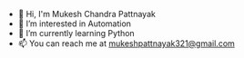 - 👋 Hi, I'm Mukesh Chandra Pattnayak
- 👀 I’m interested in Automation
- 🌱 I’m currently learning Python
- 📫 You can reach me at mukeshpattnayak321@gmail.com

<!---
Mukesh-P2/Mukesh-P2 is a ✨ special ✨ repository because its `README.md` (this file) appears on your GitHub profile.
You can click the Preview link to take a look at your changes.
--->

